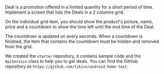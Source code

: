 Deal is a promotion offered in a limited quantity for a short period of time. Implement a screen that lists the Deals in a 2 columns grid.

On the individual grid item, you should show the product's picture, name, price and a countdown to show the time left until the end time of the Deal.

The countdown is updated on every seconds. When a countdown is finished, the item that contains the countdown must be hidden and removed from the grid.

We created the `starter` repository, it contains sample code and the `ApiService` class to help you to get deals. You can find the GitHub repository as `https://github.com/tikivn/android-home-test`.
